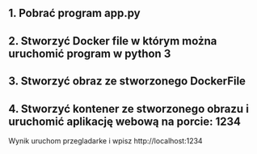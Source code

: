 ## 1. Pobrać program app.py
## 2. Stworzyć Docker file w którym można uruchomić program w python 3
## 3. Stworzyć obraz ze stworzonego DockerFile
## 4. Stworzyć kontener ze stworzonego obrazu i uruchomić aplikację webową na porcie: 1234  

Wynik uruchom przegladarke i wpisz http://localhost:1234